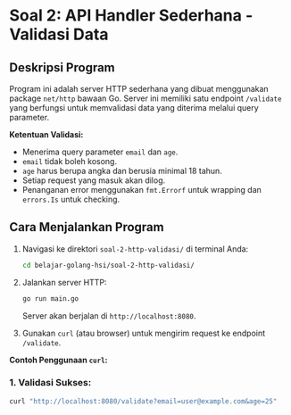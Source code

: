 # Soal 2: API Handler Sederhana - Validasi Data

## Deskripsi Program
Program ini adalah server HTTP sederhana yang dibuat menggunakan package `net/http` bawaan Go. Server ini memiliki satu endpoint `/validate` yang berfungsi untuk memvalidasi data yang diterima melalui query parameter.

**Ketentuan Validasi:**
- Menerima query parameter `email` dan `age`.
- `email` tidak boleh kosong.
- `age` harus berupa angka dan berusia minimal 18 tahun.
- Setiap request yang masuk akan dilog.
- Penanganan error menggunakan `fmt.Errorf` untuk wrapping dan `errors.Is` untuk checking.

## Cara Menjalankan Program

1.  Navigasi ke direktori `soal-2-http-validasi/` di terminal Anda:
    ```bash
    cd belajar-golang-hsi/soal-2-http-validasi/
    ```
2.  Jalankan server HTTP:
    ```bash
    go run main.go
    ```
    Server akan berjalan di `http://localhost:8080`.

3.  Gunakan `curl` (atau browser) untuk mengirim request ke endpoint `/validate`.

**Contoh Penggunaan `curl`:**

### 1. Validasi Sukses:
```bash
curl "http://localhost:8080/validate?email=user@example.com&age=25"